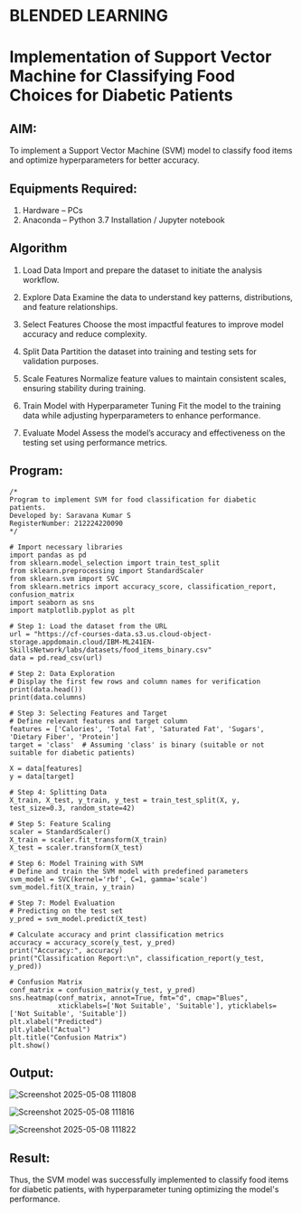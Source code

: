 # BLENDED LEARNING
# Implementation of Support Vector Machine for Classifying Food Choices for Diabetic Patients

## AIM:
To implement a Support Vector Machine (SVM) model to classify food items and optimize hyperparameters for better accuracy.

## Equipments Required:
1. Hardware – PCs
2. Anaconda – Python 3.7 Installation / Jupyter notebook

## Algorithm
1. Load Data
Import and prepare the dataset to initiate the analysis workflow.

2. Explore Data
Examine the data to understand key patterns, distributions, and feature relationships.

3. Select Features
Choose the most impactful features to improve model accuracy and reduce complexity.

4. Split Data
Partition the dataset into training and testing sets for validation purposes.

5. Scale Features
Normalize feature values to maintain consistent scales, ensuring stability during training.

6. Train Model with Hyperparameter Tuning
Fit the model to the training data while adjusting hyperparameters to enhance performance.

7. Evaluate Model
Assess the model’s accuracy and effectiveness on the testing set using performance metrics.


## Program:
```
/*
Program to implement SVM for food classification for diabetic patients.
Developed by: Saravana Kumar S
RegisterNumber: 212224220090
*/

# Import necessary libraries
import pandas as pd
from sklearn.model_selection import train_test_split
from sklearn.preprocessing import StandardScaler
from sklearn.svm import SVC
from sklearn.metrics import accuracy_score, classification_report, confusion_matrix
import seaborn as sns
import matplotlib.pyplot as plt

# Step 1: Load the dataset from the URL
url = "https://cf-courses-data.s3.us.cloud-object-storage.appdomain.cloud/IBM-ML241EN-SkillsNetwork/labs/datasets/food_items_binary.csv"
data = pd.read_csv(url)

# Step 2: Data Exploration
# Display the first few rows and column names for verification
print(data.head())
print(data.columns)

# Step 3: Selecting Features and Target
# Define relevant features and target column
features = ['Calories', 'Total Fat', 'Saturated Fat', 'Sugars', 'Dietary Fiber', 'Protein']
target = 'class'  # Assuming 'class' is binary (suitable or not suitable for diabetic patients)

X = data[features]
y = data[target]

# Step 4: Splitting Data
X_train, X_test, y_train, y_test = train_test_split(X, y, test_size=0.3, random_state=42)

# Step 5: Feature Scaling
scaler = StandardScaler()
X_train = scaler.fit_transform(X_train)
X_test = scaler.transform(X_test)

# Step 6: Model Training with SVM
# Define and train the SVM model with predefined parameters
svm_model = SVC(kernel='rbf', C=1, gamma='scale')
svm_model.fit(X_train, y_train)

# Step 7: Model Evaluation
# Predicting on the test set
y_pred = svm_model.predict(X_test)

# Calculate accuracy and print classification metrics
accuracy = accuracy_score(y_test, y_pred)
print("Accuracy:", accuracy)
print("Classification Report:\n", classification_report(y_test, y_pred))

# Confusion Matrix
conf_matrix = confusion_matrix(y_test, y_pred)
sns.heatmap(conf_matrix, annot=True, fmt="d", cmap="Blues", 
            xticklabels=['Not Suitable', 'Suitable'], yticklabels=['Not Suitable', 'Suitable'])
plt.xlabel("Predicted")
plt.ylabel("Actual")
plt.title("Confusion Matrix")
plt.show()

```

## Output:
![Screenshot 2025-05-08 111808](https://github.com/user-attachments/assets/aa8d52ab-7912-4b3d-80eb-59291cc25510)

![Screenshot 2025-05-08 111816](https://github.com/user-attachments/assets/e3b8440b-a297-4156-863e-e2e9b0a4087b)

![Screenshot 2025-05-08 111822](https://github.com/user-attachments/assets/8d644c1f-7f07-4ac4-9469-2437809fc987)



## Result:
Thus, the SVM model was successfully implemented to classify food items for diabetic patients, with hyperparameter tuning optimizing the model's performance.

